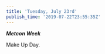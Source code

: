 ```yaml
---
title: 'Tuesday, July 23rd'
publish_time: '2019-07-22T23:55:35Z'
---
```


***Metcon Week***

Make Up Day.

 
